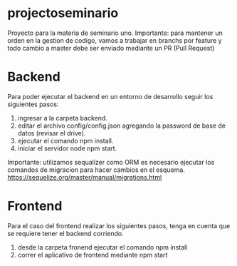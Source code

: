 # projectoseminario
Proyecto para la materia de seminario uno.
Importante: para mantener un orden en la gestion de codigo, vamos a trabajar en branchs por feature y todo cambio a master debe ser enviado mediante un PR (Pull Request)
# Backend
Para poder ejecutar el backend en un entorno de desarrollo seguir los siguientes pasos:

1. ingresar a la carpeta backend.
2. editar el archivo config/config.json agregando la password de base de datos (revisar el drive).
2. ejecutar el comando npm install.
3. iniciar el servidor node npm start.

Importante: utilizamos sequalizer como ORM es necesario ejecutar los comandos de migracion para hacer cambios en el esquema.
https://sequelize.org/master/manual/migrations.html

# Frontend

Para el caso del frontend realizar los siguientes pasos, tenga en cuenta que se requiere tener el backend  corriendo.

1. desde la carpeta fronend ejecutar el comando npm install
2. correr el aplicativo de frontend mediante npm start


